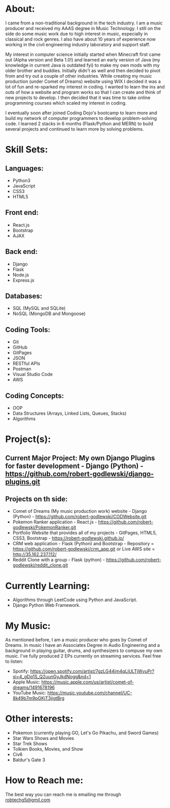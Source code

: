 # About:

I came from a non-traditional background in the tech industry. I am a music producer and received my AAAS degree in Music Technology. I still on the side do some music work due to high interest in music, especially in classical and rock genres. I also have about 10 years of experience now working in the civil engineering industry laboratory and support staff. 

My interest in computer science initially started when Minecraft first came out (Alpha version and Beta 1.0!) and learned an early version of Java (my knowledge in current Java is outdated fyi) to make my own mods with my older brother and buddies. Initially didn't as well and then decided to pivot from and try out a couple of other industries. While creating my music production (under Comet of Dreams) website using WIX I decided it was a lot of fun and re-sparked my interest in coding. I wanted to learn the ins and outs of how a website and program works so that I can create and think of new projects to develop. I then decided that it was time to take online programming courses which scaled my interest in coding.

I eventually soon after joined Coding Dojo's bootcamp to learn more and build my network of computer programmers to develop problem-solving code. I learned 2 stacks in 6 months (Flask/Python and MERN) to build several projects and continued to learn more by solving problems.

# Skill Sets:
## Languages:
- Python3
- JavaScript
- CSS3
- HTML5

## Front end:
- React.js
- Bootstrap
- AJAX

## Back end:
- Django
- Flask
- Node.js
- Express.js

## Databases:
- SQL (MySQL and SQLite)
- NoSQL (MongoDB and Mongoose)

## Coding Tools:
- Git
- GitHub
- GitPages
- JSON
- RESTful APIs
- Postman
- Visual Studio Code
- AWS

## Coding Concepts:
- OOP
- Data Structures (Arrays, Linked Lists, Queues, Stacks)
- Algorithms

# Project(s):
## Current Major Project: My own Django Plugins for faster development - Django (Python) - https://github.com/robert-godlewski/django-plugins.git

## Projects on th side:
- Comet of Dreams (My music production work) website - Django (Python) - https://github.com/robert-godlewski/CODWebsite.git
- Pokemon Ranker application - React.js - https://github.com/robert-godlewski/PokemonRanker.git
- Portfolio Website that provides all of my projects - GitPages, HTML5, CSS3, Bootstrap - https://robert-godlewski.github.io/
- CRM web application - Flask (Python) and Bootstrap - Repository = https://github.com/robert-godlewski/crm_app.git or Live AWS site = http://35.162.237.112/
- Reddit Clone with a group - Flask (python) - https://github.com/robert-godlewski/reddit_clone.git

# Currently Learning:
- Algorithms through LeetCode using Python and JavaScript.
- Django Python Web Framework.

# My Music:
As mentioned before, I am a music producer who goes by Comet of Dreams.  In music I have an Associates Degree in Audio Engineering and a background in playing guitar, drums, and synthesizers to compuse my own music.  I've fully produced 2 EPs currently on streaming services.  Feel free to listen:
- Spotify: https://open.spotify.com/artist/7gzLG44im4qLiULTjWvuPr?si=4_gDq1S_Q2uunGyJkdNogg&nd=1
- Apple Music: https://music.apple.com/us/artist/comet-of-dreams/1491678196
- YouTube Music: https://music.youtube.com/channel/UC-8k49b7m9pGKjT3jigtBrg

# Other interests:
- Pokemon (currently playing GO, Let's Go Pikachu, and Sword Games)
- Star Wars Shows and Movies
- Star Trek Shows
- Tolkien Books, Movies, and Show
- Civ6
- Baldur's Gate 3

# How to Reach me:
The best way you can reach me is emailing me through robtechg5@gmil.com

<!--
**robert-godlewski/robert-godlewski** is a ✨ _special_ ✨ repository because its `README.md` (this file) appears on your GitHub profile.

Here are some ideas to get you started:

- 🔭 I’m currently working on ...  
- 🌱 I’m currently learning ...
- 👯 I’m looking to collaborate on ...
- 🤔 I’m looking for help with ...
- 💬 Ask me about ...
- 📫 How to reach me: ...
- 😄 Pronouns: ...
- ⚡ Fun fact: ...
-->
